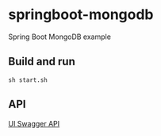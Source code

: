 # springboot-mongodb
Spring Boot MongoDB example

## Build and run
```shell
sh start.sh
```

## API
[UI Swagger API](http://localhost:8080/swagger-ui/index.html)
